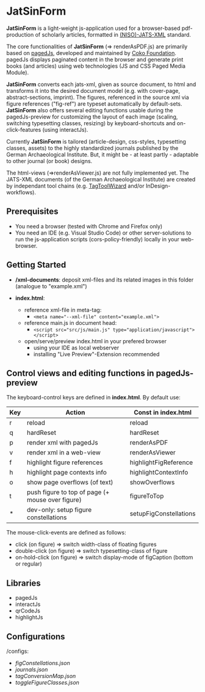 # JatSinForm

**JatSinForm** is a light-weight js-application used for a browser-based pdf-production of scholarly articles, formatted in [(NISO)-JATS-XML](https://jats.nlm.nih.gov/) standard. 

The core functionalities of **JatSinForm** (=> renderAsPDF.js) are primarily based on [pagedJs](https://github.com/pagedjs/pagedjs), developed and maintained by [Coko Foundation](https://coko.foundation/). pagedJs displays paginated content in the browser and generate print books (and articles) using web technologies (JS and CSS Paged Media Module).

**JatSinForm** converts each jats-xml, given as source document, to html and transforms it into the desired document model (e.g. with cover-page, abstract-sections, imprint). The figures, referenced in the source xml via figure references ("fig-ref") are typeset automatically by default-sets. **JatSinForm** also offers several editing functions usable during the pagedJs-preview for customizing the layout of each image (scaling, switching typesetting classes, resizing) by keyboard-shortcuts and on-click-features (using interactJs). 

Currently **JatSinForm** is tailored (article-design, css-styles, typesetting classes, assets) to the highly standardized journals published by the German Archaeological Institute. But, it might be - at least partly - adaptable to other journal (or book) designs.

The html-views (=>renderAsViewer.js) are not fully implemented yet.
The JATS-XML documents (of the German Archaeological Institute) are created by independant tool chains (e.g. [TagToolWizard](https://github.com/pBxr/TagTool_WiZArd) and/or InDesign-workflows).

## Prerequisites
- You need a browser (tested with Chrome and Firefox only)
- You need an IDE (e.g. Visual Studio Code) or other server-solutions to run the js-application scripts (cors-policy-friendly) locally in your web-browser.

## Getting Started
- **/xml-documents**: deposit xml-files and its related images in this folder (analogue to "example.xml")

- **index.html**: 
    - reference xml-file in meta-tag: 
        - `<meta name="--xml-file" content="example.xml">`
    - reference main.js in document head: 
        - `<script src="src/js/main.js" type="application/javascript"></script>` 
    - open/serve/preview index.html in your prefered browser 
        - using your IDE as local webserver 
        - installing "Live Preview"-Extension recommended

## Control views and editing functions in pagedJs-preview
The keyboard-control keys are defined in  **index.html**. By default use:

|Key | Action                       | Const in index.html   |
|----|------------------------------|-----------------------|
| r  | reload                       |  reload|
| q  | hardReset                    |  hardReset|
| p  | render xml with pagedJs      |  renderAsPDF|
| v  | render xml in a web-view     |  renderAsViewer|
| f  | highlight figure references  | highlightFigReference |
| h  | highlight page contexts info | highlightContextInfo|
| o  | show page overflows (of text)| showOverflows |
| t  | push figure to top of page (+ mouse over figure)  |figureToTop
| *  | dev-only: setup figure constellations  | setupFigConstellations|

The mouse-click-events are defined as follows:

- click (on figure) => switch width-class of floating figures
- double-click (on figure) => switch typesetting-class of figure
- on-hold-click (on figure) => switch display-mode of figCaption (bottom or regular)

## Libraries
- pagedJs
- interactJs
- qrCodeJs
- highlightJs

## Configurations
/configs:

- *figConstellations.json*
- *journals.json*
- *tagConversionMap.json*
- *toggleFigureClasses.json*












